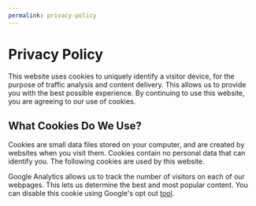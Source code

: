 ```yaml
---
permalink: privacy-policy
---
```


# Privacy Policy

This website uses cookies to uniquely identify a visitor device, for the purpose of traffic analysis and content delivery. This allows us to provide you with the best possible experience. By continuing to use this website, you are agreeing to our use of cookies.

## What Cookies Do We Use?

Cookies are small data files stored on your computer, and are created by websites when you visit them. Cookies contain no personal data that can identify you. The following cookies are used by this website.

Google Analytics allows us to track the number of visitors on each of our webpages. This lets us determine the best and most popular content. You can disable this cookie using Google's opt out [tool](https://tools.google.com/dlpage/gaoptout).